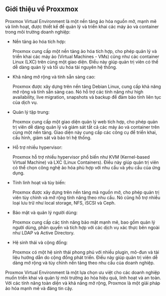 ## Giới thiệu về Proxxmox

Proxmox Virtual Environment là một nền tảng ảo hóa nguồn mở, mạnh mẽ và linh hoạt, được thiết kế để quản lý và triển khai các máy ảo và container trong môi trường doanh nghiệp:

  + Nền tảng ảo hóa tích hợp:

    Proxmox cung cấp một nền tảng ảo hóa tích hợp, cho phép quản lý và triển khai các máy ảo (Virtual Machines - VMs) cũng như các container Linux (LXC) trên cùng một giao diện. Điều này giúp quản trị viên có thể dễ dàng quản lý và tối ưu hóa tài nguyên hệ thống.

  + Khả năng mở rộng và tính sẵn sàng cao:

    Proxmox được xây dựng trên nền tảng Debian Linux, cung cấp khả năng mở rộng và tính sẵn sàng cao. Nó hỗ trợ các tính năng như high availability, live migration, snapshots và backup để đảm bảo tính liên tục của dịch vụ.

  + Quản lý tập trung:

    Proxmox cung cấp một giao diện quản lý web tích hợp, cho phép quản trị viên dễ dàng quản lý và giám sát tất cả các máy ảo và container trên cùng một nền tảng. Giao diện này cung cấp các công cụ để triển khai, cấu hình, giám sát và bảo trì hệ thống.

  + Hỗ trợ nhiều hypervisor:

    Proxmox hỗ trợ nhiều hypervisor phổ biến như KVM (Kernel-based Virtual Machine) và LXC (Linux Containers). Điều này giúp quản trị viên có thể chọn công nghệ ảo hóa phù hợp với nhu cầu và yêu cầu của ứng dụng.

  + Tính linh hoạt và tùy biến:
 
    Proxmox được xây dựng trên nền tảng mã nguồn mở, cho phép quản trị viên tùy chỉnh và mở rộng tính năng theo nhu cầu. Nó cũng hỗ trợ nhiều loại lưu trữ như local storage, NFS, iSCSI và Ceph.

  + Bảo mật và quản lý người dùng:
    
    Proxmox cung cấp các tính năng bảo mật mạnh mẽ, bao gồm quản lý người dùng, phân quyền và tích hợp với các dịch vụ xác thực bên ngoài như LDAP và Active Directory.

  + Hệ sinh thái và cộng đồng:
    
    Proxmox có một hệ sinh thái phong phú với nhiều plugin, mô-đun và tài liệu hướng dẫn do cộng đồng phát triển. Điều này giúp quản trị viên dễ dàng mở rộng và tùy chỉnh nền tảng theo nhu cầu của doanh nghiệp.

Proxmox Virtual Environment là một lựa chọn ưu việt cho các doanh nghiệp muốn triển khai và quản lý môi trường ảo hóa hiệu quả, linh hoạt và an toàn. Với các tính năng toàn diện và khả năng mở rộng, Proxmox là một giải pháp ảo hóa mạnh mẽ và đáng tin cậy.